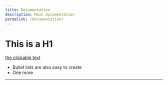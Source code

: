 ```yaml
---
title: Documentation
description: Main documentation
permalink: /documentation/
---
```


# This is a H1

[the clickable text](http://xlson.com/)

* Bullet lists are also easy to create
* One more
---
